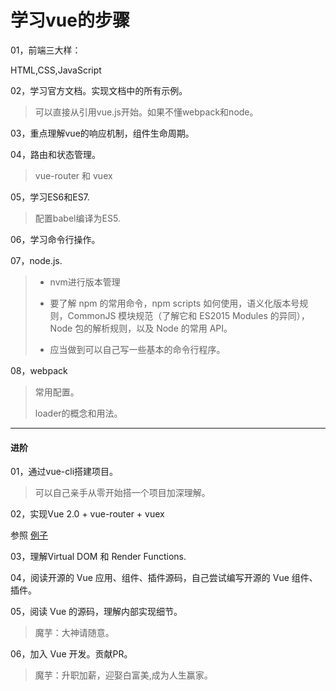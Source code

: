 # 学习vue的步骤 

01，前端三大样：

HTML,CSS,JavaScript

02，学习官方文档。实现文档中的所有示例。
	
> 可以直接从引用vue.js开始。如果不懂webpack和node。 

03，重点理解vue的响应机制，组件生命周期。

04，路由和状态管理。

> vue-router 和 vuex

05，学习ES6和ES7.
> 配置babel编译为ES5.

06，学习命令行操作。

07，node.js.

> - nvm进行版本管理
>
> - 要了解 npm 的常用命令，npm scripts 如何使用，语义化版本号规则，CommonJS 模块规范（了解它和 ES2015 Modules 的异同），Node 包的解析规则，以及 Node 的常用 API。
> - 应当做到可以自己写一些基本的命令行程序。
 
08，webpack

> 常用配置。
>
> loader的概念和用法。

---

#### 进阶

01，通过vue-cli搭建项目。

> 可以自己亲手从零开始搭一个项目加深理解。
	
02，实现Vue 2.0 + vue-router + vuex

参照 [例子](https://github.com/vuejs/vue-hackernews-2.0)

03，理解Virtual DOM 和 Render Functions.

04，阅读开源的 Vue 应用、组件、插件源码，自己尝试编写开源的 Vue 组件、插件。

05，阅读 Vue 的源码，理解内部实现细节。

> 魔芋：大神请随意。

06，加入 Vue 开发。贡献PR。
> 魔芋：升职加薪，迎娶白富美,成为人生赢家。